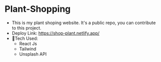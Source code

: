 # Plant-Shopping
- This is my plant shoping website. It's a public repo, you can contribute to this project.
- Deploy Link: https://shop-plant.netlify.app/
- 🦖Tech Used: 
  - React Js
  - Tailwind
  - Unsplash API

